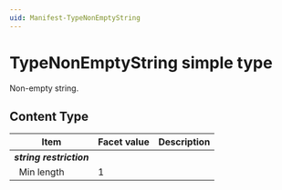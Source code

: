 ```yaml
---
uid: Manifest-TypeNonEmptyString
---
```


# TypeNonEmptyString simple type

Non-empty string.

## Content Type

|Item|Facet value|Description|
|--- |--- |--- |
|***string restriction***|||
|&nbsp;&nbsp;Min length|1||
